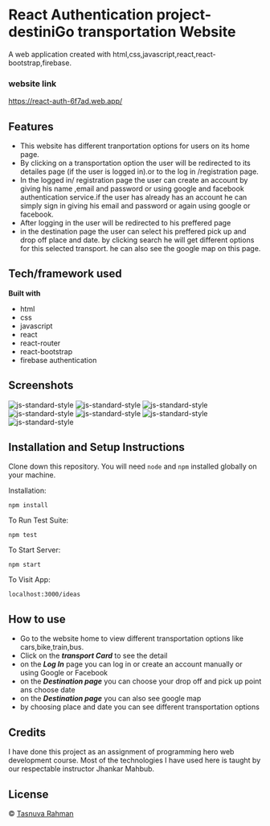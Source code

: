 # React Authentication project-destiniGo transportation Website
A web  application created with html,css,javascript,react,react-bootstrap,firebase.

### website link
https://react-auth-6f7ad.web.app/

## Features
* This website has different tranportation options for users on its home page.
* By clicking on a transportation option the user will be redirected to its detailes page (if the user is logged in).or to the log in /registration page.
* In the logged in/ registration page the user can create an account by giving his name ,email and password or using google and facebook authentication service.if the user has already has an account he can simply sign in giving his email and password or again using google or facebook.
* After logging in the user will be redirected to his preffered page
* in the destination page the user can select his preffered pick up and drop off place and date. by clicking search he will get different options for this selected transport. he can also see the google map on this page.


## Tech/framework used

<b>Built with</b>

* html
* css
* javascript
* react
* react-router
* react-bootstrap
* firebase authentication
 
## Screenshots
![js-standard-style](./src/images/screenshots/React-App-(1).png)
![js-standard-style](./src/images/screenshots/React-App-(2).png)
![js-standard-style](./src/images/screenshots/React-App-(3).png)
![js-standard-style](./src/images/screenshots/React-App-(4).png)
![js-standard-style](./src/images/screenshots/React-App-(5).png)
![js-standard-style](./src/images/screenshots/React-App-(6).png)
![js-standard-style](./src/images/screenshots/React-App-(7).png)

## Installation and Setup Instructions

Clone down this repository. You will need `node` and `npm` installed globally on your machine.  

Installation:

`npm install`  

To Run Test Suite:  

`npm test`  

To Start Server:

`npm start`  

To Visit App:

`localhost:3000/ideas` 

## How to use 

* Go to the website home to view different transportation options like cars,bike,train,bus.
* Click on the ***transport Card*** to see the detail 
* on the ***Log In*** page you can log in or create an account manually or using Google or Facebook
* on the ***Destination page*** you can choose your drop off and pick up point ans choose date
* on the ***Destination page*** you can also see google map
* by choosing place and date you can see different transportation options

## Credits
I have done this project as an assignment of programming hero web development course. Most of the technologies I have used here is taught by our respectable instructor Jhankar Mahbub.

## License

© [Tasnuva Rahman](https://github.com/tasnuvatina)
